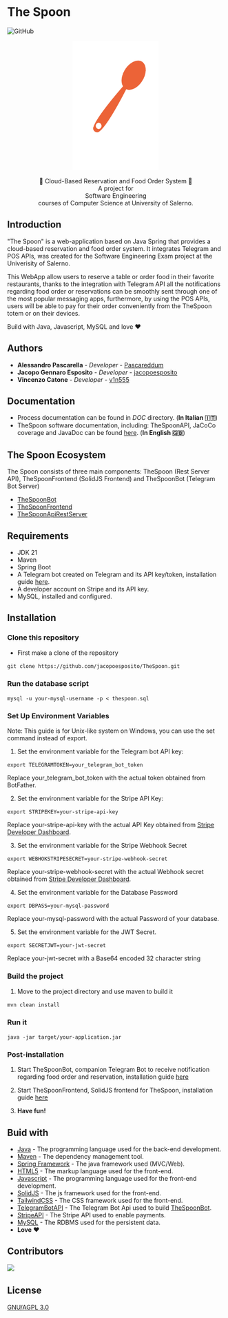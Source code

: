 # The Spoon
![GitHub](https://img.shields.io/github/license/pascareddum/TheSpoon?color=red&style=flat-square)
<p align="center">
<img src="https://github.com/Pascareddum/TheSpoon/blob/master/Static/Image/logo_The_Spoon.png" width="200" height="300"/>
</p>

<p align = "center">
  🍕 Cloud-Based Reservation and Food Order System 🍕
  <br>
  A project for
  <br>
  Software Engineering 
  <br>
  courses of Computer Science at University of Salerno.
</p>

## Introduction 

"The Spoon" is a web-application based on Java Spring that provides a cloud-based reservation and food order system. It integrates Telegram and POS APIs, was created for the Software Engineering Exam project at the Univerisity of Salerno.

This WebApp allow users to reserve a table or order food in their favorite restaurants, thanks to the integration with Telegram API all the notifications regarding food order or reservations can be smoothly sent through one of the most popular messaging apps, furthermore, by using the POS APIs, users will be able to pay for their order conveniently from the TheSpoon totem or on their devices.

Build with Java, Javascript, MySQL and love :heart:

## Authors

* **Alessandro Pascarella** - *Developer* - [Pascareddum](https://github.com/Pascareddum)
* **Jacopo Gennaro Esposito** - *Developer* - [jacopoesposito](https://github.com/jacopoesposito)
* **Vincenzo Catone** - *Developer* - [v1n555](https://github.com/v1n55)

## Documentation

* Process documentation can be found in *DOC*  directory. (**In Italian :it:**)
* TheSpoon software documentation, including: TheSpoonAPI, JaCoCo coverage and JavaDoc can be found [here](https://jacopoesposito.github.io/thespoon). (**In English :uk:**)

## The Spoon Ecosystem 

The Spoon consists of three main components: TheSpoon (Rest Server API), TheSpoonFrontend (SolidJS Frontend) and TheSpoonBot (Telegram Bot Server)

* [TheSpoonBot](https://github.com/jacopoesposito/TheSpoonBot)
* [TheSpoonFrontend](https://github.com/pascareddum/TheSpoonFrontend)
* [TheSpoonApiRestServer](https://github.com/pascareddum/TheSpoon)

## Requirements

* JDK 21 
* Maven 
* Spring Boot
* A Telegram bot created on Telegram and its API key/token, installation guide [here](https://github.com/jacopoesposito/TheSpoonBot).
* A developer account on Stripe and its API key.
* MySQL, installed and configured.

## Installation

### Clone this repository

* First make a clone of the repository

```
git clone https://github.com/jacopoesposito/TheSpoon.git
```

### Run the database script 

```
mysql -u your-mysql-username -p < thespoon.sql
```

### Set Up Environment Variables

Note: This guide is for Unix-like system on Windows, you can use the set command instead of export.

1. Set the environment variable for the Telegram bot API key:

```
export TELEGRAMTOKEN=your_telegram_bot_token
```

Replace your_telegram_bot_token with the actual token obtained from BotFather.

2. Set the environment variable for the Stripe API Key:

```
export STRIPEKEY=your-stripe-api-key
```

Replace your-stripe-api-key with the actual API Key obtained from [Stripe Developer Dashboard](https://dashboard.stripe.com/).

3. Set the environment variable for the Stripe Webhook Secret 

```
export WEBHOKSTRIPESECRET=your-stripe-webhook-secret
```

Replace your-stripe-webhook-secret with the actual Webhook secret obtained from [Stripe Developer Dashboard](https://dashboard.stripe.com/).

4. Set the environment variable for the Database Password

```
export DBPASS=your-mysql-password
```

Replace your-mysql-password with the actual Password of your database.

5. Set the environment variable for the JWT Secret.

```
export SECRETJWT=your-jwt-secret
```

Replace your-jwt-secret with a Base64 encoded 32 character string 

### Build the project 

1. Move to the project directory and use maven to build it

```
mvn clean install
```

### Run it

```
java -jar target/your-application.jar
```

### Post-installation 

1. Start TheSpoonBot, companion Telegram Bot to receive notification regarding food order and reservation, 
installation guide [here](https://github.com/jacopoesposito/TheSpoonBot)

2. Start TheSpoonFrontend, SolidJS frontend for TheSpoon, installation guide [here](https://github.com/pascareddum/TheSpoonFrontend)

3. **Have fun!**



## Buid with 

* [Java](https://jdk.java.net/21/) - The programming language used for the back-end development.
* [Maven](https://maven.apache.org) - The dependency management tool.
* [Spring Framework](https://spring.io) - The java framework used (MVC/Web).
* [HTML5](https://en.wikipedia.org/wiki/HTML5) - The markup language used for the front-end. 
* [Javascript](https://ecma-international.org/publications-and-standards/standards/ecma-262/) - The programming language used for the front-end development.
* [SolidJS](https://www.solidjs.com/) - The js framework used for the front-end.
* [TailwindCSS](https://tailwindcss.com/) - The CSS framework used for the front-end.
* [TelegramBotAPI](https://core.telegram.org/bots/api) - The Telegram Bot Api used to build [TheSpoonBot](https://github.com/jacopoesposito/TheSpoonBot).
* [StripeAPI](https://stripe.com) - The Stripe API used to enable payments.
* [MySQL](https://dev.mysql.com/doc/) - The RDBMS used for the persistent data.
* **Love** :heart:

## Contributors

<a href="https://github.com/pascareddum/TheSpoon/graphs/contributors">
  <img src="https://contrib.rocks/image?repo=pascareddum/TheSpoon" />
</a>

## License
[GNU/AGPL 3.0](https://choosealicense.com/licenses/agpl-3.0/)
